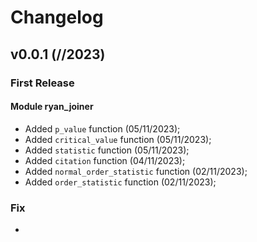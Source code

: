 # Changelog


## v0.0.1 (//2023)


### First Release

#### Module ryan_joiner
- Added ``p_value`` function (05/11/2023);
- Added ``critical_value`` function (05/11/2023);
- Added ``statistic`` function (05/11/2023);
- Added ``citation`` function (04/11/2023);
- Added ``normal_order_statistic`` function (02/11/2023);
- Added ``order_statistic`` function (02/11/2023);




### Fix

-
